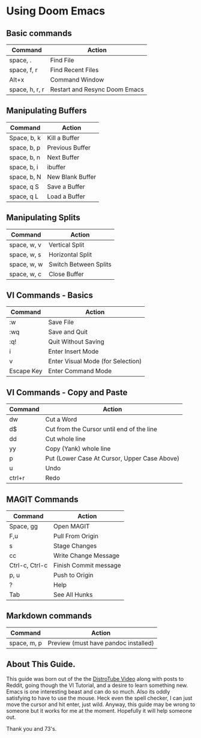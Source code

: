 # Using Doom Emacs

## Basic commands
| Command | Action |
| ------- | ------ |
| space, . | Find File |
| space, f, r | Find Recent Files |
| Alt+x | Command Window |
| space, h, r, r| Restart and Resync Doom Emacs |

## Manipulating Buffers 

| Command     | Action           |
|-------------|------------------|
| Space, b, k | Kill a Buffer    |
| space, b, p | Previous Buffer  |
| space, b, n | Next Buffer      |
| space, b, i | ibuffer          |
| space, b, N | New Blank Buffer |
| space, q S  | Save a Buffer    |
| space, q L  | Load a Buffer    |

## Manipulating Splits

| Command | Action |
| ------- | ------ |
| space, w, v | Vertical Split |
| space, w, s | Horizontal Split |
| space, w, w | Switch Between Splits |
| space, w, c | Close Buffer |

## VI Commands - Basics 
| Command | Action |
| ------- | ------ |
| :w | Save File |
| :wq | Save and Quit |
| :q! | Quit Without Saving | 
| i | Enter Insert Mode |
| v | Enter Visual Mode (for Selection) |
| Escape Key | Enter Command Mode |

## VI Commands - Copy and Paste 
| Command | Action |
| ------- | ------ |
| dw | Cut a Word |
| d$ | Cut from the Cursor until end of the line |
| dd | Cut whole line |
| yy | Copy (Yank) whole line |
| p | Put (Lower Case At Cursor, Upper Case Above) |
| u | Undo |
| ctrl+r | Redo |

## MAGIT Commands
| Command | Action |
| ------- | ------ |
| Space, gg | Open MAGIT |
| F,u | Pull From Origin|
| s | Stage Changes |
| cc | Write Change Message |
| Ctrl-c, Ctrl-c | Finish Commit message |
| p, u | Push to Origin |
| ? | Help |
| Tab | See All Hunks |

## Markdown commands
| Command | Action |
| ------- | ------ |
| space, m, p | Preview (must have pandoc installed) |

## About This Guide. 

This guide was born out of the the [DistroTube Video](https://odysee.com/@DistroTube:2/doom-emacs-on-day-one-%28learn-these:f?r=YH6b6kkxUbhcWrE3DHyTiQmowYPigoAj) along with posts to Reddit, going though the VI Tutorial, and a desire to learn something new.  Emacs is one interesting beast and can do so much.  Also its oddly satisfying to have to use the mouse.  Heck even the spell checker, I can just move the cursor and hit enter, just wild.  Anyway, this guide may be wrong to someone but it works for me at the moment.  Hopefully it will help someone out.  

Thank you and 73's.
